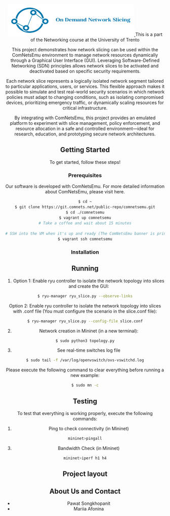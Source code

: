 <a name="readme-top"></a>

<!-- PROJECT LOGO -->
<br />
<div align="center">
  <a href="https://github.com/sunnypawat/network-II-slicing-security/">
    <img src="images/logos_and_icons/logo.png" alt="Logo" width="400" height="100">
  </a>
This is a part of the Networking course at the University of Trento

This project demonstrates how network slicing can be used within the ComNetsEmu environment to manage network resources dynamically through a Graphical User Interface (GUI). Leveraging Software-Defined Networking (SDN) principles allows network slices to be activated and deactivated based on specific security requirements.

Each network slice represents a logically isolated network segment tailored to particular applications, users, or services. This flexible approach makes it possible to simulate and test real-world security scenarios in which network policies must adapt to changing conditions, such as isolating compromised devices, prioritizing emergency traffic, or dynamically scaling resources for critical infrastructure.

By integrating with ComNetsEmu, this project provides an emulated platform to experiment with slice management, policy enforcement, and resource allocation in a safe and controlled environment—ideal for research, education, and prototyping secure network architectures.
## Getting Started
To get started, follow these steps!
### Prerequisites
Our software is developed with ComNetsEmu.
For more detailed information about ComNetsEmu, please visit here.
```sh
$ cd ~
$ git clone https://git.comnets.net/public-repo/comnetsemu.git
$ cd ./comnetsemu
$ vagrant up comnetsemu
# Take a coffee and wait about 15 minutes

# SSH into the VM when it's up and ready (The ComNetsEmu banner is printed on the screen)
$ vagrant ssh comnetsemu
```

### Installation

## Running
1. Option 1: Enable ryu controller to isolate the network topology into slices and create the GUI: 
```sh
$ ryu-manager ryu_slice.py --observe-links
```
  
  Option 2: Enable ryu controller to isolate the network topology into slices with .conf file (You must configure the scenario in the slice.conf file):
```sh
$ ryu-manager ryu_slice.py --config-file slice.conf
```


2. Network creation in Mininet (in a new terminal):
```sh
$ sudo python3 topology.py
```
3. See real-time switches log file
```sh
$ sudo tail -f /var/log/openvswitch/ovs-vswitchd.log
```

Please execute the following command to clear everything before running a new example:
```sh
$ sudo mn -c
```

## Testing
To test that everything is working properly, execute the following commands:
1. Ping to check connectivity (in Mininet)
```sh
mininet>pingall
```
3. Bandwidth Check (in Mininet)
```sh
mininet>iperf h1 h4
```

## Project layout
## About Us and Contact
- Pawat Songkhopanit
- Mariia Afonina

